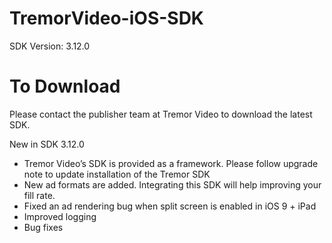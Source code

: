 # TremorVideo-iOS-SDK
SDK Version: 3.12.0

# To Download
Please contact the publisher team at Tremor Video to download the latest SDK.

New in SDK 3.12.0
- Tremor Video’s SDK is provided as a framework. Please follow upgrade note to update installation of the Tremor SDK
- New ad formats are added. Integrating this SDK will help improving your fill rate.
- Fixed an ad rendering bug when split screen is enabled in iOS 9 + iPad
- Improved logging
- Bug fixes
